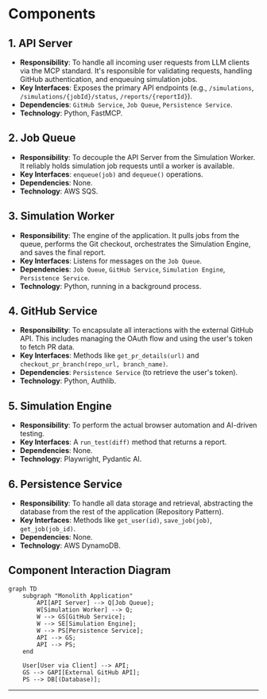 # Components

## 1. API Server
* **Responsibility**: To handle all incoming user requests from LLM clients via the MCP standard. It's responsible for validating requests, handling GitHub authentication, and enqueuing simulation jobs.
* **Key Interfaces**: Exposes the primary API endpoints (e.g., `/simulations`, `/simulations/{jobId}/status`, `/reports/{reportId}`).
* **Dependencies**: `GitHub Service`, `Job Queue`, `Persistence Service`.
* **Technology**: Python, FastMCP.

## 2. Job Queue
* **Responsibility**: To decouple the API Server from the Simulation Worker. It reliably holds simulation job requests until a worker is available.
* **Key Interfaces**: `enqueue(job)` and `dequeue()` operations.
* **Dependencies**: None.
* **Technology**: AWS SQS.

## 3. Simulation Worker
* **Responsibility**: The engine of the application. It pulls jobs from the queue, performs the Git checkout, orchestrates the Simulation Engine, and saves the final report.
* **Key Interfaces**: Listens for messages on the `Job Queue`.
* **Dependencies**: `Job Queue`, `GitHub Service`, `Simulation Engine`, `Persistence Service`.
* **Technology**: Python, running in a background process.

## 4. GitHub Service
* **Responsibility**: To encapsulate all interactions with the external GitHub API. This includes managing the OAuth flow and using the user's token to fetch PR data.
* **Key Interfaces**: Methods like `get_pr_details(url)` and `checkout_pr_branch(repo_url, branch_name)`.
* **Dependencies**: `Persistence Service` (to retrieve the user's token).
* **Technology**: Python, Authlib.

## 5. Simulation Engine
* **Responsibility**: To perform the actual browser automation and AI-driven testing.
* **Key Interfaces**: A `run_test(diff)` method that returns a report.
* **Dependencies**: None.
* **Technology**: Playwright, Pydantic AI.

## 6. Persistence Service
* **Responsibility**: To handle all data storage and retrieval, abstracting the database from the rest of the application (Repository Pattern).
* **Key Interfaces**: Methods like `get_user(id)`, `save_job(job)`, `get_job(job_id)`.
* **Dependencies**: None.
* **Technology**: AWS DynamoDB.

## Component Interaction Diagram
```
graph TD
    subgraph "Monolith Application"
        API[API Server] --> Q[Job Queue];
        W[Simulation Worker] --> Q;
        W --> GS[GitHub Service];
        W --> SE[Simulation Engine];
        W --> PS[Persistence Service];
        API --> GS;
        API --> PS;
    end
    
    User[User via Client] --> API;
    GS --> GAPI[External GitHub API];
    PS --> DB[(Database)];
```

---